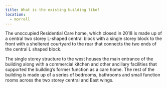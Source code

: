 ```yaml
---
title: What is the existing building like?
location:
  - morrell
---
```

The unoccupied Residential Care home, which closed in 2018 is made up of a central two storey L-shaped central block with a single storey block to the front with a sheltered courtyard to the rear that connects the two ends of the central L shaped block.

The single storey structure to the west houses the main entrance of the building along with a commercial kitchen and other ancillary facilities that supported the building’s former function as a care home. The rest of the building is made up of a series of bedrooms, bathrooms and small function rooms across the two storey central and East wings.